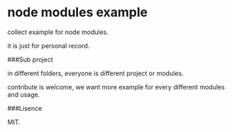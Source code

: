 node modules example
====================

collect example for node modules.

it is just for personal record.

###Sub project

in different folders, everyone is different project or modules.

contribute is welcome, we want more example for every different modules and usage.

###Lisence

MIT.

